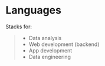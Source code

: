 # Languages

Stacks for:

> - Data analysis
> - Web development (backend)
> - App development
> - Data engineering
